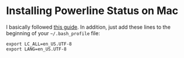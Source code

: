 # Installing Powerline Status on Mac

I basically followed [this guide](https://medium.freecodecamp.org/jazz-up-your-bash-terminal-a-step-by-step-guide-with-pictures-80267554cb22). In addition, just add these lines to the beginning of your `~/.bash_profile` file:
   ```
   export LC_ALL=en_US.UTF-8
   export LANG=en_US.UTF-8
   ```
